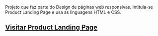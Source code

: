 Projeto que faz parte do Design de páginas web responsivas.
Intitula-se Product Landing Page e usa as linguagens HTML e CSS.
## [Visitar Product Landing Page](https://nuno1alves.github.io/portfolio-websites/Product%20Landing%20Page/)
